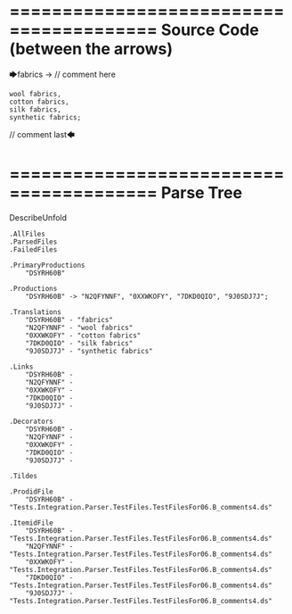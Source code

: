 ========================================
Source Code (between the arrows)
========================================

🡆fabrics -> // comment here

    wool fabrics,
    cotton fabrics,
    silk fabrics,
    synthetic fabrics;

// comment last🡄

========================================
Parse Tree
========================================
DescribeUnfold

    .AllFiles
    .ParsedFiles
    .FailedFiles

    .PrimaryProductions
        "DSYRH60B" 

    .Productions
        "DSYRH60B" -> "N2QFYNNF", "0XXWKOFY", "7DKD0QIO", "9J0SDJ7J";

    .Translations
        "DSYRH60B" - "fabrics"
        "N2QFYNNF" - "wool fabrics"
        "0XXWKOFY" - "cotton fabrics"
        "7DKD0QIO" - "silk fabrics"
        "9J0SDJ7J" - "synthetic fabrics"

    .Links
        "DSYRH60B" - 
        "N2QFYNNF" - 
        "0XXWKOFY" - 
        "7DKD0QIO" - 
        "9J0SDJ7J" - 

    .Decorators
        "DSYRH60B" - 
        "N2QFYNNF" - 
        "0XXWKOFY" - 
        "7DKD0QIO" - 
        "9J0SDJ7J" - 

    .Tildes

    .ProdidFile
        "DSYRH60B" - "Tests.Integration.Parser.TestFiles.TestFilesFor06.B_comments4.ds"

    .ItemidFile
        "DSYRH60B" - "Tests.Integration.Parser.TestFiles.TestFilesFor06.B_comments4.ds"
        "N2QFYNNF" - "Tests.Integration.Parser.TestFiles.TestFilesFor06.B_comments4.ds"
        "0XXWKOFY" - "Tests.Integration.Parser.TestFiles.TestFilesFor06.B_comments4.ds"
        "7DKD0QIO" - "Tests.Integration.Parser.TestFiles.TestFilesFor06.B_comments4.ds"
        "9J0SDJ7J" - "Tests.Integration.Parser.TestFiles.TestFilesFor06.B_comments4.ds"

